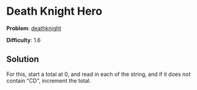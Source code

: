 # Death Knight Hero

**Problem**: [deathknight](https://open.kattis.com/problems/deathknight)

**Difficulty**: 1.6

## Solution

For this, start a total at 0, and read in each of the string, and if it does *not* contain "CD", increment the total.
